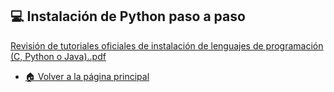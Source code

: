 💻 Instalación de Python paso a paso
---
[Revisión de tutoriales oficiales de instalación de lenguajes de programación (C, Python o Java)..pdf](https://github.com/user-attachments/files/23142849/Revision.de.tutoriales.oficiales.de.instalacion.de.lenguajes.de.programacion.C.Python.o.Java.pdf)

- [🏠 Volver a la página principal](https://github.com/eduardo2006soto-dot/Teoria-de-la-programacion/blob/main/inderx.md)
